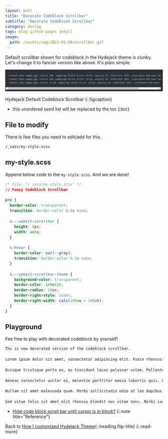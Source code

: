 ```yaml
---
layout: post
title: "Decorate Codeblock Scrollbar"
subtitle: "Decorate Codeblock Scrollbar"
category: devlog
tags: blog github-pages jekyll
image:
  path: /assets/img/2022-01-09/scrollbar.gif
---
```


Default scrollbar shown for codeblock in the Hydejack theme is clunky.<br>
Let's change it to fancier version like above. It's plain simple.

![Default Scrollbar](/assets/img/2022-01-09/default_scrollbar.png)

Hydejack Default Codeblock Scrollbar
{:.figcaption}

<!--more-->

* this unordered seed list will be replaced by the toc
{:toc}

## File to modify

There is few files you need to edit/add for this.<br>

```default
/_sass/my-style.scss
```

## my-style.scss

Append below code to the `my-style.scss`. And we are done!

```css
/* file: "/_sass/my-style.scss" */
// Fancy Codeblock Scrollbar

pre {
  border-color: transparent;
  transition: border-color 0.5s ease;

  &::-webkit-scrollbar {
    height: 8px;
    width: auto;
  }

  &:hover {
    border-color: var(--gray);
    transition: border-color 0.2s ease;
  }

  &::-webkit-scrollbar-thumb {
    background-color: transparent;
    border-color: inherit;
    border-radius: 10px;
    border-right-style: inset;
    border-right-width: calc(100vw + 100vh);
  }
}
```

## Playground

Fee free to play with decorated codeblock by yourself!

```default
Ths is new decorated version of the codeblock scrollbar.

Lorem ipsum dolor sit amet, consectetur adipiscing elit. Fusce rhoncus leo fringilla massa imperdiet pretium. Vestibulum sit amet quam sem. Aliquam lectus orci, tincidunt ut nunc in, placerat viverra felis. Etiam volutpat pretium purus, ac hendrerit felis faucibus eu. Quisque aliquet lacus tortor, eu gravida mi pretium sit amet. Proin at sem nec ligula laoreet cursus eget nec erat. Praesent porttitor placerat tortor, a tincidunt velit volutpat et. Integer molestie libero vitae erat feugiat pellentesque. Morbi turpis purus, volutpat ut sem nec, pharetra tristique sapien.

Quisque tristique porta ex, eu tincidunt lacus pulvinar vitae. Pellentesque est turpis, pharetra sit amet lectus a, gravida blandit massa. Vivamus vestibulum, metus at imperdiet sodales, nisl dui consectetur leo, vitae dignissim nibh diam egestas ligula. Pellentesque feugiat rutrum nisi. Maecenas nec bibendum nulla, at ultricies augue. Nullam magna massa, tincidunt in enim eget, finibus tincidunt mauris. Pellentesque quis aliquam urna. Sed in erat id metus accumsan hendrerit. Phasellus aliquet pretium porttitor. Ut id magna et dui tempus congue. Phasellus tempor malesuada felis, quis rutrum quam condimentum facilisis.

Aenean consectetur auctor ex, molestie porttitor massa lobortis quis. Ut ac risus feugiat, placerat magna eu, rutrum orci. Nam ultricies, metus eu malesuada rhoncus, metus arcu placerat eros, vitae euismod purus augue ullamcorper lorem. Nam semper elit eu mauris molestie convallis. Aliquam placerat, mauris non malesuada dignissim, velit mi suscipit sapien, id feugiat arcu est id neque. Vivamus mattis molestie pellentesque. Cras ullamcorper euismod lorem eu luctus. Aenean hendrerit justo ex, eget hendrerit risus euismod sit amet. Maecenas nibh purus, tempor nec dolor nec, feugiat lobortis sapien. Integer eu dolor mauris. Etiam eleifend mollis nisl sit amet luctus. Vestibulum porttitor condimentum enim eget lobortis. Phasellus viverra leo a felis suscipit, vitae tempus metus consectetur. In a tincidunt ante.

Nullam sit amet malesuada quam. Morbi sollicitudin odio at leo dapibus scelerisque. Donec bibendum porta lectus quis mattis. Cras sed libero eu nibh facilisis semper nec a tellus. Nullam tincidunt eu purus vel interdum. Sed imperdiet leo nisl, nec finibus velit blandit quis. Vestibulum ante ipsum primis in faucibus orci luctus et ultrices posuere cubilia curae; Maecenas nec viverra enim.

Sed vitae felis sit amet elit rhoncus blandit nec vitae nunc. Morbi iaculis ligula sed est ornare, in tempor neque semper. Praesent at quam ullamcorper ante laoreet consectetur. Pellentesque posuere massa diam, quis consequat nisl pellentesque vitae. In in volutpat dui, non molestie nulla. Phasellus et egestas sem, vitae tempus quam. Sed sapien massa, pharetra et lorem at, molestie tincidunt augue. Aliquam viverra congue sapien, id congue tellus gravida sit amet.
```

* [Hide code block scroll bar until cursor is in block?](https://github.com/cotes2020/jekyll-theme-chirpy/issues/414)
{:.note title="Reference"}

Back to [How I customized Hydejack Theme](how-i-customized-hydejack-theme){:.heading.flip-title}
{:.read-more}
